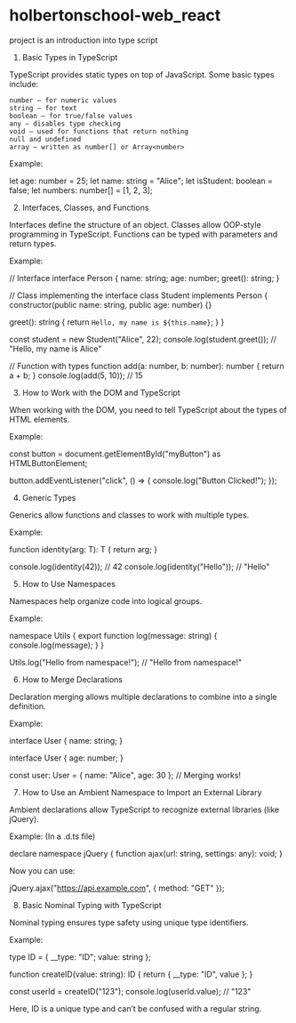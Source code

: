 # holbertonschool-web_react
project is an introduction into type script 


1. Basic Types in TypeScript

TypeScript provides static types on top of JavaScript. Some basic types include:

    number – for numeric values
    string – for text
    boolean – for true/false values
    any – disables type checking
    void – used for functions that return nothing
    null and undefined
    array – written as number[] or Array<number>

Example:

let age: number = 25;
let name: string = "Alice";
let isStudent: boolean = false;
let numbers: number[] = [1, 2, 3];

2. Interfaces, Classes, and Functions

Interfaces define the structure of an object.
Classes allow OOP-style programming in TypeScript.
Functions can be typed with parameters and return types.

Example:

// Interface
interface Person {
  name: string;
  age: number;
  greet(): string;
}

// Class implementing the interface
class Student implements Person {
  constructor(public name: string, public age: number) {}

  greet(): string {
    return `Hello, my name is ${this.name}`;
  }
}

const student = new Student("Alice", 22);
console.log(student.greet()); // "Hello, my name is Alice"

// Function with types
function add(a: number, b: number): number {
  return a + b;
}
console.log(add(5, 10)); // 15

3. How to Work with the DOM and TypeScript

When working with the DOM, you need to tell TypeScript about the types of HTML elements.

Example:

const button = document.getElementById("myButton") as HTMLButtonElement;

button.addEventListener("click", () => {
  console.log("Button Clicked!");
});

4. Generic Types

Generics allow functions and classes to work with multiple types.

Example:

function identity<T>(arg: T): T {
  return arg;
}

console.log(identity<number>(42)); // 42
console.log(identity<string>("Hello")); // "Hello"

5. How to Use Namespaces

Namespaces help organize code into logical groups.

Example:

namespace Utils {
  export function log(message: string) {
    console.log(message);
  }
}

Utils.log("Hello from namespace!"); // "Hello from namespace!"

6. How to Merge Declarations

Declaration merging allows multiple declarations to combine into a single definition.

Example:

interface User {
  name: string;
}

interface User {
  age: number;
}

const user: User = { name: "Alice", age: 30 }; // Merging works!

7. How to Use an Ambient Namespace to Import an External Library

Ambient declarations allow TypeScript to recognize external libraries (like jQuery).

Example: (In a .d.ts file)

declare namespace jQuery {
  function ajax(url: string, settings: any): void;
}

Now you can use:

jQuery.ajax("https://api.example.com", { method: "GET" });

8. Basic Nominal Typing with TypeScript

Nominal typing ensures type safety using unique type identifiers.

Example:

type ID = { __type: "ID"; value: string };

function createID(value: string): ID {
  return { __type: "ID", value };
}

const userId = createID("123");
console.log(userId.value); // "123"

Here, ID is a unique type and can’t be confused with a regular string.
